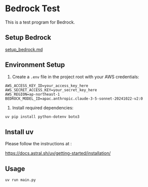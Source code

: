 # Bedrock Test

This is a test program for Bedrock.  

## Setup Bedrock

[setup_bedrock.md](./docs/setup_bedrock.md)

## Environment Setup

1. Create a `.env` file in the project root with your AWS credentials:

```env
AWS_ACCESS_KEY_ID=your_access_key_here
AWS_SECRET_ACCESS_KEY=your_secret_key_here
AWS_REGION=ap-northeast-1
BEDROCK_MODEL_ID=apac.anthropic.claude-3-5-sonnet-20241022-v2:0
```

1. Install required dependencies:

```bash
uv pip install python-dotenv boto3
```

## Install uv

Please follow the instructions at :

https://docs.astral.sh/uv/getting-started/installation/

## Usage

``` bash
uv run main.py
```
